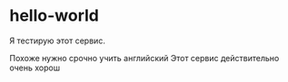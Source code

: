# hello-world
Я тестирую этот сервис.

Похоже нужно срочно учить английский
Этот сервис действительно очень хорош
